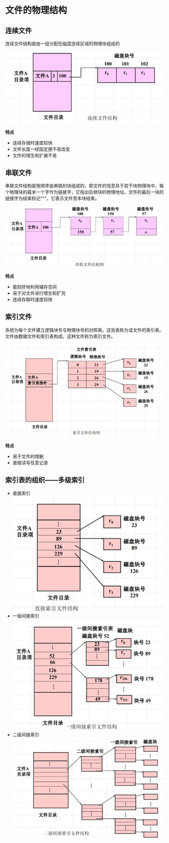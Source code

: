 <!--
 * @Descripttion: 
 * @version: 
 * @Author: WangQing
 * @email: 2749374330@qq.com
 * @Date: 2020-01-05 17:54:19
 * @LastEditors: WangQing
 * @LastEditTime: 2020-01-05 18:01:44
 -->
# 文件的物理结构

## 连续文件

连续文件结构是由一组分配在磁盘连续区域的物理块组成的

![](images/2020-01-05-17-55-18.png)

**特点**
- 连续存储时速度较快
- 文件长度一经固定便不易改变
- 文件的增生和扩展不易

## 串联文件

串联文件结构是按顺序由串联的块组成的，即文件的信息存于若干块物理块中，每个物理块的最末一个字作为链接字，它指出后继块的物理地址。文件的最后一块的链接字为结束标记“^”，它表示文件至本块结束。

![](images/2020-01-05-17-57-23.png)

**特点**
- 能较好地利用辅存空间
- 易于对文件进行增生和扩充
- 连续存取时速度较快

## 索引文件

系统为每个文件建立逻辑块号与物理块号的对照表。这张表称为该文件的索引表。文件由数据文件和索引表构成。这种文件称为索引文件。

![](images/2020-01-05-17-59-00.png)

**特点**
- 易于文件的增删
- 直接读写任意记录

## 索引表的组织——多级索引

- 直接索引
![](images/2020-01-05-18-00-10.png)
- 一级间接索引
![](images/2020-01-05-18-00-34.png)
- 二级间接索引
![](images/2020-01-05-18-01-25.png)